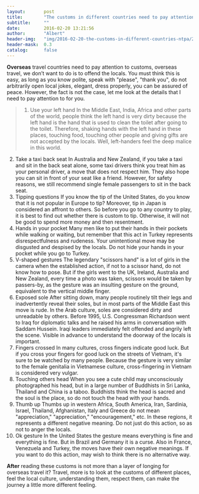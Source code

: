 ```yaml
---
layout:       post
title:        "The customs in different countries need to pay attention"
subtitle:     ""
date:         2016-02-20 13:21:56
author:       "Albert"
header-img:   "img/2016-02-20-the-customs-in-different-countries-ntpa/2016-02-20-the-customs-in-different-countries-ntpa-h.jpg"
header-mask:  0.3
catalog:      false
---
```


**Overseas** travel countries need to pay attention to customs, overseas travel, we don’t want to do is to offend the locals. You must think this is easy, as long as you know polite, speak with "please", "thank you", do not arbitrarily open local jokes, elegant, dress properly, you can be assured of peace. However, the fact is not the case, let me look at the details that I need to pay attention to for you.

> 1. Use your left hand
In the Middle East, India, Africa and other parts of the world, people think the left hand is very dirty because the left hand is the hand that is used to clean the toilet after going to the toilet. Therefore, shaking hands with the left hand in these places, touching food, touching other people and giving gifts are not accepted by the locals. Well, left-handers feel the deep malice in this world.
2. Take a taxi back seat
In Australia and New Zealand, if you take a taxi and sit in the back seat alone, some taxi drivers think you treat him as your personal driver, a move that does not respect him. They also hope you can sit in front of your seat like a friend. However, for safety reasons, we still recommend single female passengers to sit in the back seat.
3. Tipping questions
If you know the tip of the United States, do you know that it is not popular in Europe to tip? Moreover, tip in Japan is considered an affront to others. So before you go to any country to play, it is best to find out whether there is custom to tip. Otherwise, it will not be good to spend more money and then resentment.
4. Hands in your pocket
Many men like to put their hands in their pockets while walking or waiting, but remember that this act in Turkey represents disrespectfulness and rudeness. Your unintentional move may be disgusted and despised by the locals. Do not hide your hands in your pocket while you go to Turkey.
5. V-shaped gestures
The legendary "scissors hand" is a lot of girls in the camera when the established action, if not to a scissor hand, do not know how to pose. But if the girls went to the UK, Ireland, Australia and New Zealand, every time a photo was taken, scissors would be taken by passers-by, as the gesture was an insulting gesture on the ground, equivalent to the vertical middle finger.
6. Exposed sole
After sitting down, many people routinely tilt their legs and inadvertently reveal their soles, but in most parts of the Middle East this move is rude. In the Arab culture, soles are considered dirty and unreadable by others. Before 1995, U.S. Congressman Richardson went to Iraq for diplomatic talks and he raised his arms in conversation with Saddam Hussein. Iraqi leaders immediately felt offended and angrily left the scene. Visible in advance to understand the doorway of the locals is important.
7. Fingers crossed
In many cultures, cross fingers indicate good luck. But if you cross your fingers for good luck on the streets of Vietnam, it's sure to be watched by many people. Because the gesture is very similar to the female genitalia in Vietnamese culture, cross-fingering in Vietnam is considered very vulgar.
8. Touching others head
When you see a cute child may unconsciously photographed his head, but in a large number of Buddhists in Sri Lanka, Thailand and China is a taboo. Buddhists think the head is sacred and the soul is the place, so do not touch the head with your hands.
9. Thumb up
Thumbs up in western Africa, South America, Iran, Sardinia, Israel, Thailand, Afghanistan, Italy and Greece do not mean "appreciation," "appreciation," "encouragement," etc. In these regions, it represents a different negative meaning. Do not just do this action, so as not to anger the locals.
10. Ok gesture
In the United States the gesture means everything is fine and everything is fine. But in Brazil and Germany it is a curse. Also in France, Venezuela and Turkey, the moves have their own negative meanings. If you want to do this action, may wish to think there is no alternative way.

**After** reading these customs is not more than a layer of longing for overseas travel it? Travel, more is to look at the customs of different places, feel the local culture, understanding them, respect them, can make the journey a little more different feeling.
